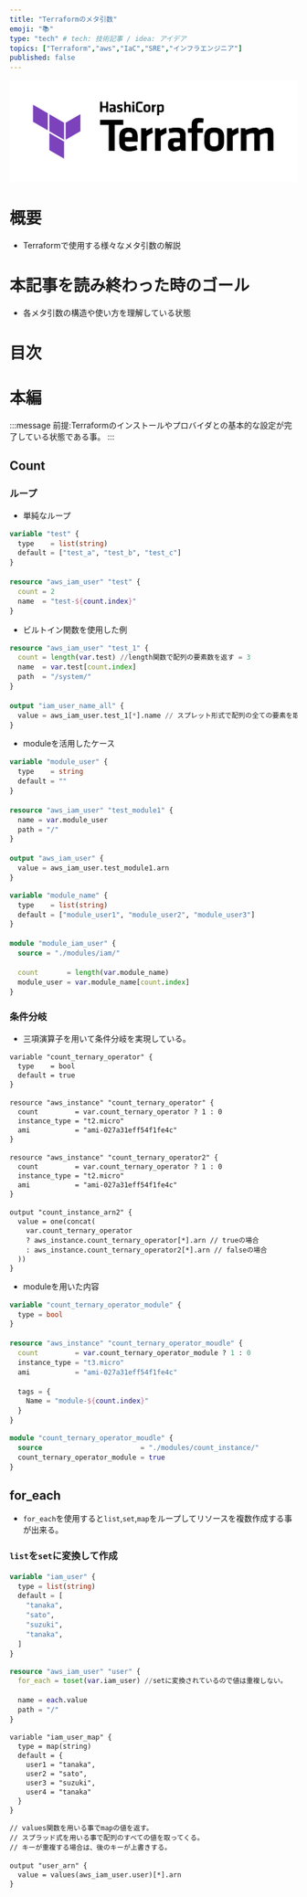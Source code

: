 ```yaml
---
title: "Terraformのメタ引数"
emoji: "📚"
type: "tech" # tech: 技術記事 / idea: アイデア
topics: ["Terraform","aws","IaC","SRE","インフラエンジニア"]
published: false
---
```

![](/images/terraform_logo.png)

# 概要
- Terraformで使用する様々なメタ引数の解説
&nbsp;


# 本記事を読み終わった時のゴール
- 各メタ引数の構造や使い方を理解している状態
&nbsp;

# 目次


# 本編

:::message
前提:Terraformのインストールやプロバイダとの基本的な設定が完了している状態である事。
:::

## Count
### ループ
- 単純なループ
```hcl:main.tf
variable "test" {
  type    = list(string)
  default = ["test_a", "test_b", "test_c"]
}

resource "aws_iam_user" "test" {
  count = 2
  name  = "test-${count.index}"
}

```
- ビルトイン関数を使用した例
```hcl:main.tf
resource "aws_iam_user" "test_1" {
  count = length(var.test) //length関数で配列の要素数を返す = 3
  name  = var.test[count.index]
  path  = "/system/"
}

output "iam_user_name_all" {
  value = aws_iam_user.test_1[*].name // スプレット形式で配列の全ての要素を取ってくる。
}
```

- moduleを活用したケース
```hcl:./modules/iam/iam.tf
variable "module_user" {
  type    = string
  default = ""
}

resource "aws_iam_user" "test_module1" {
  name = var.module_user
  path = "/"
}

output "aws_iam_user" {
  value = aws_iam_user.test_module1.arn
}

```

```hcl:./main.tf
variable "module_name" {
  type    = list(string)
  default = ["module_user1", "module_user2", "module_user3"]
}

module "module_iam_user" {
  source = "./modules/iam/"

  count       = length(var.module_name)
  module_user = var.module_name[count.index]
}
```




### 条件分岐
- 三項演算子を用いて条件分岐を実現している。

```hcl:maintf
variable "count_ternary_operator" {
  type    = bool
  default = true
}

resource "aws_instance" "count_ternary_operator" {
  count         = var.count_ternary_operator ? 1 : 0
  instance_type = "t2.micro"
  ami           = "ami-027a31eff54f1fe4c"
}

resource "aws_instance" "count_ternary_operator2" {
  count         = var.count_ternary_operator ? 1 : 0
  instance_type = "t2.micro"
  ami           = "ami-027a31eff54f1fe4c"
}

output "count_instance_arn2" {
  value = one(concat(
    var.count_ternary_operator
    ? aws_instance.count_ternary_operator[*].arn // trueの場合
    : aws_instance.count_ternary_operator2[*].arn // falseの場合
  ))
}
```

- moduleを用いた内容
```hcl:./modules/count_instance/ec2.tf
variable "count_ternary_operator_module" {
  type = bool
}

resource "aws_instance" "count_ternary_operator_moudle" {
  count         = var.count_ternary_operator_module ? 1 : 0
  instance_type = "t3.micro"
  ami           = "ami-027a31eff54f1fe4c"

  tags = {
    Name = "module-${count.index}"
  }
}

```

```hcl:main.tf
module "count_ternary_operator_moudle" {
  source                        = "./modules/count_instance/"
  count_ternary_operator_module = true
}
```

## for_each
- `for_each`を使用すると`list`,`set`,`map`をループしてリソースを複数作成する事が出来る。

### `list`を`set`に変換して作成
```hcl:variable.tf
variable "iam_user" {
  type = list(string)
  default = [
    "tanaka",
    "sato",
    "suzuki",
    "tanaka",
  ]
}

```

```hcl:security.tf
resource "aws_iam_user" "user" {
  for_each = toset(var.iam_user) //setに変換されているので値は重複しない。

  name = each.value
  path = "/"
}

```

```hcl
variable "iam_user_map" {
  type = map(string)
  default = {
    user1 = "tanaka",
    user2 = "sato",
    user3 = "suzuki",
    user4 = "tanaka"
  }
}

```

```hcl
// values関数を用いる事でmapの値を返す。
// スプラッド式を用いる事で配列のすべての値を取ってくる。
// キーが重複する場合は、後のキーが上書きする。

output "user_arn" {
  value = values(aws_iam_user.user)[*].arn
}
```
